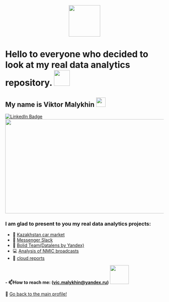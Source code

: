   </a>
</div>

<div id="header" align="center">
  <img src="https://media.giphy.com/media/9pwNdVm3HFPa14bkwW/giphy.gif" width="100"/>

</div>

  </a>
</div>
<img src="https://komarev.com/ghpvc/?username=MalykhinViktor&style=flat-square&color=blue" alt=""/>


<h1>
 Hello to everyone who decided to look at my real data analytics repository.
  <img src="https://media.giphy.com/media/MPxg9U887PS0B8XT4J/giphy.gif" width="50px"/>
</h1>

<h2>
  My name is Viktor Malykhin
  <img src="https://media.giphy.com/media/hvRJCLFzcasrR4ia7z/giphy.gif" width="30px"/>
   
</h2>
<a href="https://www.linkedin.com/in/виктор-малыхин-76a066279/">
    <img src="https://img.shields.io/badge/LinkedIn-blue?style=for-the-badge&logo=linkedin&logoColor=white" alt="LinkedIn Badge"/>
  </a> 
<div align="center">
  <img src="https://media.giphy.com/media/l378c04F2fjeZ7vH2/giphy.gif" width="600" height="300"/>
</div> 



### I am glad to present to you my real data analytics projects:

  -  🚗  <a href="https://github.com/MalykhinViktor/Date_analytics_real_data/tree/Kazakhstan_car_market">Kazakhstan car market</a>
  - 💬 <a href="https://github.com/MalykhinViktor/Date_analytics_real_data/blob/Slack_messenger">Messenger Slack</a>
   - 🍭 <a href="https://github.com/MalykhinViktor/Date_analytics_real_data/blob/Bolid.Team/README.md"> Bolid Team(Datalens by Yandex)</a>
  -  💻 <a href="https://github.com/MalykhinViktor/Date_analytics_real_data/tree/broadcast_nmic"> Analysis of NMIC broadcasts</a>
  -  📕 <a href="https://github.com/MalykhinViktor/Date_analytics_real_data/blob/Cloud_report/README.md"> cloud reports</a>

**- :mailbox:How to reach me: (vic.malykhin@yandex.ru)** <img src="https://media.giphy.com/media/Y01wot3Bt9Bpdz8xvs/giphy.gif" width="60px"/>


:office:  <a href="https://github.com/MalykhinViktor" target="_blank"> Go back to the main profile!</a>
